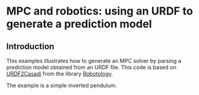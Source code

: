 # MPC and robotics: using an URDF to generate a prediction model

## Introduction

This examples illustrates how to generate an MPC solver by parsing a prediction model obtained from an URDF file. This code is based on [URDF2Casadi](https://github.com/robotology/urdf2casadi-matlab) from the library [Robotology](https://github.com/robotology).

The example is a simple inverted pendulum.